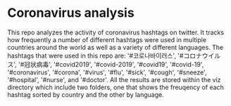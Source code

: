 # Coronavirus analysis

This repo analyzes the activity of coronavirus hashtags on twitter. It tracks how frequently a number of different hashtags were used in multiple countries around the world as well as a variety of different languages. The hashtags that were used in this repo are: '#코로나바이러스', '#コロナウイルス', '#冠状病毒', '#covid2019', '#covid-2019', '#covid19', '#covid-19', '#coronavirus', '#corona', '#virus', '#flu', '#sick', '#cough', '#sneeze', '#hospital', '#nurse', and '#doctor'. All the results are stored within the viz directory which include two folders, one that shows the freuqency of each hashtag sorted by country and the other by language. 
